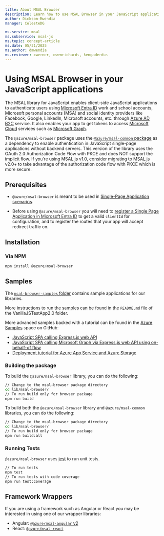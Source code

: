 ```yaml
---
title: About MSAL Browser
description: Learn how to use MSAL Browser in your JavaScript applications
author: Dickson-Mwendia
manager: CelesteDG

ms.service: msal
ms.subservice: msal-js
ms.topic: concept-article
ms.date: 05/21/2025
ms.author: dmwendia
ms.reviewer: cwerner, owenrichards, kengaderdus
---
```



# Using MSAL Browser in your JavaScript applications

The MSAL library for JavaScript enables client-side JavaScript applications to authenticate users using [Microsoft Entra ID](/entra/identity-platform/vv2-overview.md) work and school accounts, Microsoft personal accounts (MSA) and social identity providers like Facebook, Google, LinkedIn, Microsoft accounts, etc. through [Azure AD B2C](/azure/active-directory-b2c/active-directory-b2c-overview.md#identity-providers) service. It also enables your app to get tokens to access [Microsoft Cloud](https://www.microsoft.com/enterprise) services such as [Microsoft Graph](https://graph.microsoft.io).

The `@azure/msal-browser` package uses the [`@azure/msal-common` package](https://github.com/AzureAD/microsoft-authentication-library-for-js/tree/dev/lib/msal-common) as a dependency to enable authentication in JavaScript single-page applications without backend servers. This version of the library uses the OAuth 2.0 Authorization Code Flow with PKCE and does NOT support the implicit flow. If you're using MSAL.js v1.0, consider migrating to MSAL.js v2.0+ to take advantage of the authorization code flow with PKCE which is more secure. 

## Prerequisites

-   `@azure/msal-browser` is meant to be used in [Single-Page Application scenarios](/entra/identity-platform/vscenario-spa-overview.md).

-   Before using `@azure/msal-browser` you will need to [register a Single Page Application in Microsoft Entra ID](/entra/identity-platform/scenario-spa-app-registration.md) to get a valid `clientId` for configuration, and to register the routes that your app will accept redirect traffic on.

## Installation

### Via NPM

```javascript
npm install @azure/msal-browser
```

## Samples

The [`msal-browser-samples` folder](https://github.com/AzureAD/microsoft-authentication-library-for-js/tree/dev/samples/msal-browser-samples) contains sample applications for our libraries.

More instructions to run the samples can be found in the [`README.md` file](https://github.com/AzureAD/microsoft-authentication-library-for-js/blob/dev/samples/msal-browser-samples/VanillaJSTestApp2.0/Readme.md) of the VanillaJSTestApp2.0 folder.

More advanced samples backed with a tutorial can be found in the [Azure Samples](https://github.com/Azure-Samples) space on GitHub:

-   [JavaScript SPA calling Express.js web API](https://github.com/Azure-Samples/ms-identity-javascript-tutorial/tree/main/3-Authorization-II/1-call-api)
-   [JavaScript SPA calling Microsoft Graph via Express.js web API using on-behalf-of flow](https://github.com/Azure-Samples/ms-identity-javascript-tutorial/tree/main/4-AdvancedGrants/1-call-api-graph)
-   [Deployment tutorial for Azure App Service and Azure Storage](https://github.com/Azure-Samples/ms-identity-javascript-tutorial/tree/main/5-Deployment)

### Building the package

To build the `@azure/msal-browser` library, you can do the following:

```bash
// Change to the msal-browser package directory
cd lib/msal-browser/
// To run build only for browser package
npm run build
```

To build both the `@azure/msal-browser` library and `@azure/msal-common` libraries, you can do the following:

```bash
// Change to the msal-browser package directory
cd lib/msal-browser/
// To run build only for browser package
npm run build:all
```

### Running Tests

`@azure/msal-browser` uses [jest](https://jestjs.io) to run unit tests.

```bash
// To run tests
npm test
// To run tests with code coverage
npm run test:coverage
```

## Framework Wrappers

If you are using a framework such as Angular or React you may be interested in using one of our wrapper libraries:

-   Angular: [`@azure/msal-angular` v2](https://github.com/AzureAD/microsoft-authentication-library-for-js/tree/dev/lib/msal-angular)
-   React: [`@azure/msal-react`](https://github.com/AzureAD/microsoft-authentication-library-for-js/tree/dev/lib/msal-react)
